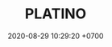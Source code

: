 ---
layout: liga-indigo
permalink: /liga-indigo-platino
categories: logos ligas
date: 2020-08-29 10:29:20 +0700
title: PLATINO
color: black
background: '#5dI2A6'
maincover: /assets/logos/LIGA-INDIGO.png
nivel: PLATINO
rango: 1
gradiente: grRed
background: red
background-h: red
division: PLATINO
ligas: /liga-indigo-platino
rondas: /rondas-platino
mvps: /mvps-platino
pag: LIGA

---
